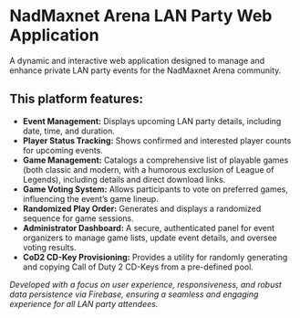 # NadMaxnet Arena LAN Party Web Application
A dynamic and interactive web application designed to manage and enhance private LAN party events for the NadMaxnet Arena community.

## This platform features:
* **Event Management:** Displays upcoming LAN party details, including date, time, and duration.
* **Player Status Tracking:** Shows confirmed and interested player counts for upcoming events.
* **Game Management:** Catalogs a comprehensive list of playable games (both classic and modern, with a humorous exclusion of League of Legends), including details and direct download links.
* **Game Voting System:** Allows participants to vote on preferred games, influencing the event’s game lineup.
* **Randomized Play Order:** Generates and displays a randomized sequence for game sessions.
* **Administrator Dashboard:** A secure, authenticated panel for event organizers to manage game lists, update event details, and oversee voting results.
* **CoD2 CD-Key Provisioning:** Provides a utility for randomly generating and copying Call of Duty 2 CD-Keys from a pre-defined pool.

_Developed with a focus on user experience, responsiveness, and robust data persistence via Firebase, ensuring a seamless and engaging experience for all LAN party attendees._
